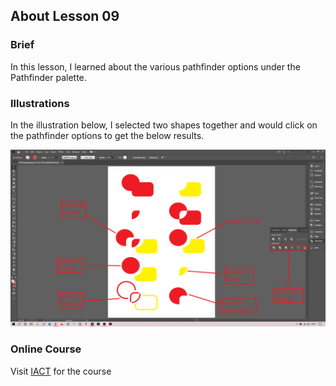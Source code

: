 ## About Lesson 09

### Brief
In this lesson, I learned about the various pathfinder options under the Pathfinder palette. 

### Illustrations

In the illustration below, I selected two shapes together and would click on the pathfinder options to get the below results.

![Illustration Example](../assets/images/lesson-09/illustration-01.png)

### Online Course
Visit [IACT](https://iact.ie) for the course